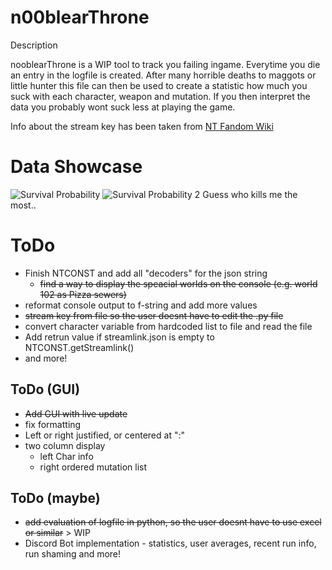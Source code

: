 # n00blearThrone
Description

nooblearThrone is a WIP tool to track you failing ingame.
Everytime you die an entry in the logfile is created.
After many horrible deaths to maggots or little hunter this file can then be used to create a statistic how much you suck with each character, weapon and mutation.
If you then interpret the data you probably wont suck less at playing the game.

Info about the stream key has been taken from [NT Fandom Wiki](https://nuclear-throne.fandom.com/wiki/Stream_Keys)

# Data Showcase
<img src="https://user-images.githubusercontent.com/64082072/107098157-db1eed00-680e-11eb-8b60-7469aa8f1492.png" alt="Survival Probability"/>
<img src="https://user-images.githubusercontent.com/25978461/107216237-c6a84380-6a0c-11eb-9eba-ac15ff35e4f7.png" alt="Survival Probability 2"/>
Guess who kills me the most..

# ToDo
* Finish NTCONST and add all "decoders" for the json string
  * ~~find a way to display the speacial worlds on the console (e.g. world 102 as Pizza sewers)~~
* reformat console output to f-string and add more values
* ~~stream key from file so the user doesnt have to edit the .py file~~
* convert character variable from hardcoded list to file and read the file
* Add retrun value if streamlink.json is empty to NTCONST.getStreamlink()
* and more!

## ToDo (GUI)
* ~~Add GUI with live update~~
* fix formatting
* Left or right justified, or centered at ":"
* two column display
  * left Char info
  * right ordered mutation list


## ToDo (maybe)

* ~~add evaluation of logfile in python, so the user doesnt have to use excel or similar~~ > WIP
* Discord Bot implementation - statistics, user averages, recent run info, run shaming and more!
